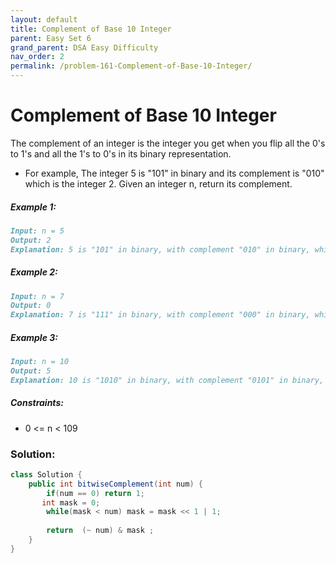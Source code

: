 ```yaml
---
layout: default
title: Complement of Base 10 Integer
parent: Easy Set 6
grand_parent: DSA Easy Difficulty
nav_order: 2
permalink: /problem-161-Complement-of-Base-10-Integer/
---
```

# Complement of Base 10 Integer

The complement of an integer is the integer you get when you flip all the 0's to 1's and all the 1's to 0's in its binary representation.

* For example, The integer 5 is "101" in binary and its complement is "010" which is the integer 2.
Given an integer n, return its complement.

##### Example 1:
```markdown
Input: n = 5
Output: 2
Explanation: 5 is "101" in binary, with complement "010" in binary, which is 2 in base-10.
```
##### Example 2:
```markdown
Input: n = 7
Output: 0
Explanation: 7 is "111" in binary, with complement "000" in binary, which is 0 in base-10.
```
##### Example 3:
```markdown
Input: n = 10
Output: 5
Explanation: 10 is "1010" in binary, with complement "0101" in binary, which is 5 in base-10.
```
##### Constraints:
* 0 <= n < 109

### Solution:
```java
class Solution {
    public int bitwiseComplement(int num) {
        if(num == 0) return 1;
       int mask = 0;
        while(mask < num) mask = mask << 1 | 1;
      
        return  (~ num) & mask ;
    }
}
```